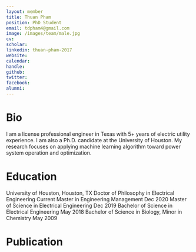 ```yaml
---
layout: member
title: Thuan Pham
position: PhD Student
email: tdpham4@gmail.com     
image: /images/team/male.jpg
cv: 
scholar: 
linkedin: thuan-pham-2017
website: 
calendar: 
handle: 
github: 
twitter: 
facebook: 
alumni: 
---
```

# Bio

I am a license professional engineer in Texas with 5+ years of electric utility experience. I am also a Ph.D. candidate at the University of Houston. My research focuses on applying machine learning algorithm toward power system operation and optimization.

# Education
University of Houston, Houston, TX
    Doctor of Philosophy in Electrical Engineering                      Current
    Master in Engineering Management                                    Dec 2020
    Master of Science in Electrical Engineering                         Dec 2019
    Bachelor of Science in Electrical Engineering                       May 2018
    Bachelor of Science in Biology, Minor in Chemistry                  May 2009

# Publication





 

